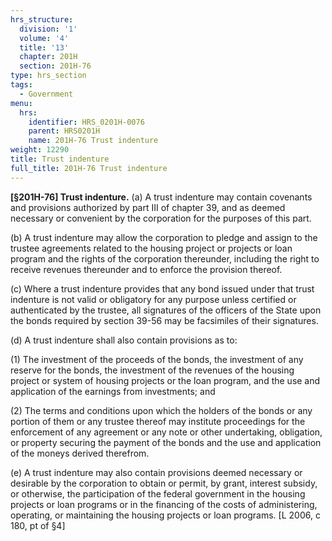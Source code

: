 ```yaml
---
hrs_structure:
  division: '1'
  volume: '4'
  title: '13'
  chapter: 201H
  section: 201H-76
type: hrs_section
tags:
  - Government
menu:
  hrs:
    identifier: HRS_0201H-0076
    parent: HRS0201H
    name: 201H-76 Trust indenture
weight: 12290
title: Trust indenture
full_title: 201H-76 Trust indenture
---
```

**[§201H-76] Trust indenture.** (a) A trust indenture may contain covenants and provisions authorized by part III of chapter 39, and as deemed necessary or convenient by the corporation for the purposes of this part.

(b) A trust indenture may allow the corporation to pledge and assign to the trustee agreements related to the housing project or projects or loan program and the rights of the corporation thereunder, including the right to receive revenues thereunder and to enforce the provision thereof.

(c) Where a trust indenture provides that any bond issued under that trust indenture is not valid or obligatory for any purpose unless certified or authenticated by the trustee, all signatures of the officers of the State upon the bonds required by section 39-56 may be facsimiles of their signatures.

(d) A trust indenture shall also contain provisions as to:

(1) The investment of the proceeds of the bonds, the investment of any reserve for the bonds, the investment of the revenues of the housing project or system of housing projects or the loan program, and the use and application of the earnings from investments; and

(2) The terms and conditions upon which the holders of the bonds or any portion of them or any trustee thereof may institute proceedings for the enforcement of any agreement or any note or other undertaking, obligation, or property securing the payment of the bonds and the use and application of the moneys derived therefrom.

(e) A trust indenture may also contain provisions deemed necessary or desirable by the corporation to obtain or permit, by grant, interest subsidy, or otherwise, the participation of the federal government in the housing projects or loan programs or in the financing of the costs of administering, operating, or maintaining the housing projects or loan programs. [L 2006, c 180, pt of §4]